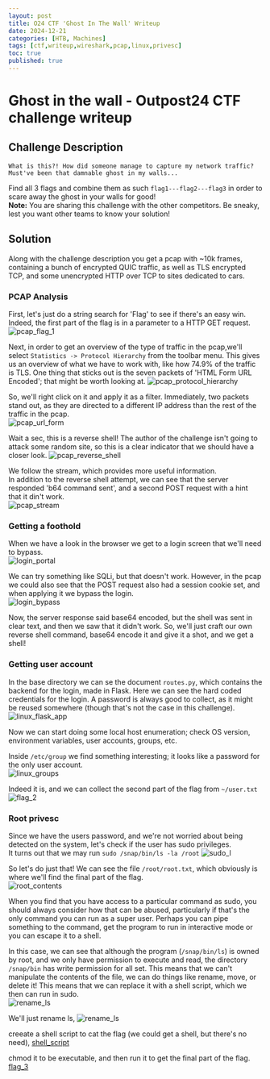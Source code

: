 ```yaml
---
layout: post
title: O24 CTF 'Ghost In The Wall' Writeup
date: 2024-12-21
categories: [HTB, Machines]
tags: [ctf,writeup,wireshark,pcap,linux,privesc]
toc: true
published: true
---
```

# Ghost in the wall - Outpost24 CTF challenge writeup
## Challenge Description

`What is this?! How did someone manage to capture my network traffic? Must've been that damnable ghost in my walls...`  
  

Find all 3 flags and combine them as such `flag1---flag2---flag3` in order to scare away the ghost in your walls for good!  
**Note:** You are sharing this challenge with the other competitors. Be sneaky, lest you want other teams to know your solution!

## Solution
Along with the challenge description you get a pcap with ~10k frames, containing a bunch of encrypted QUIC traffic, as well as TLS encrypted TCP, and some unencrypted HTTP over TCP to sites dedicated to cars.

### PCAP Analysis
First, let's just do a string search for 'Flag' to see if there's an easy win.  
Indeed, the first part of the flag is in a parameter to a HTTP GET request.
![pcap_flag_1](https://tuxpad.github.io/assets/images/ctf/o24/ghost_01.png)  

Next, in order to get an overview of the type of traffic in the pcap,we'll select `Statistics -> Protocol Hierarchy` from the toolbar menu.
This gives us an overview of what we have to work with, like how 74.9% of the traffic is TLS.
One thing that sticks out is the seven packets of 'HTML Form URL Encoded'; that might be worth looking at.
![pcap_protocol_hierarchy](https://tuxpad.github.io/assets/images/ctf/o24/ghost_02.png)  

So, we'll right click on it and apply it as a filter. Immediately, two packets stand out, as they are directed to a different IP address than the rest of the traffic in the pcap.  
![pcap_url_form](https://tuxpad.github.io/assets/images/ctf/o24/ghost_03.png)  

Wait a sec, this is a reverse shell! The author of the challenge isn't going to attack some random site, so this is a clear indicator that we should have a closer look.
![pcap_reverse_shell](https://tuxpad.github.io/assets/images/ctf/o24/ghost_04.png)  

We follow the stream, which provides more useful information.  
In addition to the reverse shell attempt, we can see that the server responded 'b64 command sent', and a second POST request with a hint that it din't work.  
![pcap_stream](https://tuxpad.github.io/assets/images/ctf/o24/ghost_04.png)  

### Getting a foothold
When we have a look in the browser we get to a login screen that we'll need to bypass.  
![login_portal](https://tuxpad.github.io/assets/images/ctf/o24/ghost_06.png)  

We can try something like SQLi, but that doesn't work. However, in the pcap we could also see that the POST request also had a session cookie set, and when applying it we bypass the login.  
![login_bypass](https://tuxpad.github.io/assets/images/ctf/o24/ghost_07.png)  

Now, the server response said base64 encoded, but the shell was sent in clear text, and then we saw that it didn't work. So, we'll just craft our own reverse shell command, base64 encode it and give it a shot, and we get a shell!  

### Getting user account
In the base directory we can se the document `routes.py`, which contains the backend for the login, made in Flask. Here we can see the hard coded credentials for the login. A password is always good to collect, as it might be reused somewhere (though that's not the case in this challenge).  
![linux_flask_app](https://tuxpad.github.io/assets/images/ctf/o24/ghost_08.png)  

Now we can start doing some local host enumeration; check OS version, environment variables, user accounts, groups, etc.  

Inside `/etc/group` we find something interesting; it looks like a password for the only user account.  
![linux_groups](https://tuxpad.github.io/assets/images/ctf/o24/ghost_09.png)  

Indeed it is, and we can collect the second part of the flag from `~/user.txt`  
![flag_2](https://tuxpad.github.io/assets/images/ctf/o24/ghost_10.png)  

### Root privesc
Since we have the users password, and we're not worried about being detected on the system, let's check if the user has sudo privileges.  
It turns out that we may run `sudo /snap/bin/ls -la /root`
![sudo_l](https://tuxpad.github.io/assets/images/ctf/o24/ghost_11.png)  

So let's do just that! We can see the file `/root/root.txt`, which obviously is where we'll find the final part of the flag.  
![root_contents](https://tuxpad.github.io/assets/images/ctf/o24/ghost_12.png)  

When you find that you have access to a particular command as sudo, you should always consider how that can be abused, particularly if that's the only command you can run as a super user. Perhaps you can pipe something to the command, get the program to run in interactive mode or you can escape it to a shell.  
  
In this case, we can see that although the program (`/snap/bin/ls`) is owned by root, and we only have permission to execute and read, the directory `/snap/bin` has write permission for all set. This means that we can't manipulate the contents of the file, we can do things like rename, move, or delete it! This means that we can replace it with a shell script, which we then can run in sudo.  
![rename_ls](https://tuxpad.github.io/assets/images/ctf/o24/ghost_13.png)  


We'll just rename ls,
![rename_ls](https://tuxpad.github.io/assets/images/ctf/o24/ghost_14.png)  

creeate a shell script to cat the flag (we could get a shell, but there's no need),
[shell_script](https://tuxpad.github.io/assets/images/ctf/o24/ghost_15.png)  
  
chmod it to be executable, and then run it to get the final part of the flag.
[flag_3](https://tuxpad.github.io/assets/images/ctf/o24/ghost_16.png)  
